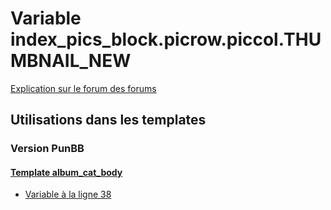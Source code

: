 # Variable index_pics_block.picrow.piccol.THUMBNAIL_NEW
[Explication sur le forum des forums](http://forum.forumactif.com/t294113-listing-des-variables#index_pics_block.picrow.piccol.THUMBNAIL_NEW)
## Utilisations dans les templates
### Version PunBB
#### [Template album_cat_body](punbb/album_cat_body.md)
* [Variable à la ligne 38](../punbb/album_cat_body.tpl#L38)